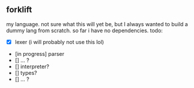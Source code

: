 ## forklift

my language. not sure what this will yet be, but I always wanted to build a dummy lang from scratch. so far i have no dependencies. 
todo:
- [x] lexer (i will probably not use this lol)
- [in progress] parser
- [] ... ?
- [] interpreter?
- [] types? 
- [] ... ?

